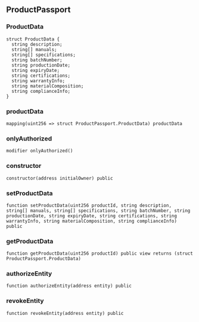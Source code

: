 ## ProductPassport

### ProductData

```solidity
struct ProductData {
  string description;
  string[] manuals;
  string[] specifications;
  string batchNumber;
  string productionDate;
  string expiryDate;
  string certifications;
  string warrantyInfo;
  string materialComposition;
  string complianceInfo;
}
```

### productData

```solidity
mapping(uint256 => struct ProductPassport.ProductData) productData
```

### onlyAuthorized

```solidity
modifier onlyAuthorized()
```

### constructor

```solidity
constructor(address initialOwner) public
```

### setProductData

```solidity
function setProductData(uint256 productId, string description, string[] manuals, string[] specifications, string batchNumber, string productionDate, string expiryDate, string certifications, string warrantyInfo, string materialComposition, string complianceInfo) public
```

### getProductData

```solidity
function getProductData(uint256 productId) public view returns (struct ProductPassport.ProductData)
```

### authorizeEntity

```solidity
function authorizeEntity(address entity) public
```

### revokeEntity

```solidity
function revokeEntity(address entity) public
```

